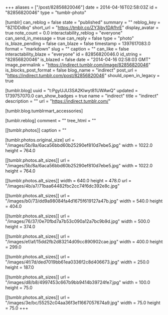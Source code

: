 +++
aliases = ["/post/82856820046"]
date = 2014-04-16T02:58:03Z
id = "82856820046"
type = "tumblr-photo"

[tumblr]
can_reblog = false
state = "published"
summary = ""
reblog_key = "8Z1DDdbq"
short_url = "https://tmblr.co/ZY3jby1DAfhrE"
display_avatar = true
note_count = 0.0
interactability_reblog = "everyone"
can_send_in_message = true
can_reply = false
type = "photo"
is_blaze_pending = false
can_blaze = false
timestamp = 1397617083.0
format = "markdown"
slug = ""
caption = ""
can_like = false
interactability_blaze = "everyone"
id = 82856820046.0
id_string = "82856820046"
is_blazed = false
date = "2014-04-16 02:58:03 GMT"
image_permalink = "https://indirect.tumblr.com/image/82856820046"
is_blocks_post_format = false
blog_name = "indirect"
post_url = "https://indirect.tumblr.com/post/82856820046"
should_open_in_legacy = true

[tumblr.blog]
uuid = "t:PgyUJU3SA2Klwyt81UWAwQ"
updated = 1739757070.0
can_show_badges = true
name = "indirect"
title = "indirect"
description = ""
url = "https://indirect.tumblr.com/"

[tumblr.blog.tumblrmart_accessories]

[tumblr.reblog]
comment = ""
tree_html = ""

[[tumblr.photos]]
caption = ""

[tumblr.photos.original_size]
url = "/images/5b/8a/6aca56bbd60b25290ef810d7ebe5.jpg"
width = 1022.0
height = 764.0

[[tumblr.photos.alt_sizes]]
url = "/images/5b/8a/6aca56bbd60b25290ef810d7ebe5.jpg"
width = 1022.0
height = 764.0

[[tumblr.photos.alt_sizes]]
width = 640.0
height = 478.0
url = "/images/4b/a7/71baa64482fbc2cc74f6dc392e8c.jpg"

[[tumblr.photos.alt_sizes]]
url = "/images/b0/73/dd9a98084fa4d1675f619127a47b.jpg"
width = 540.0
height = 404.0

[[tumblr.photos.alt_sizes]]
url = "/images/76/37/0e70fbd7a7b53c090a12a7bc9b9d.jpg"
width = 500.0
height = 374.0

[[tumblr.photos.alt_sizes]]
url = "/images/ef/af/15dd2fb2d83214d09cc890902cae.jpg"
width = 400.0
height = 299.0

[[tumblr.photos.alt_sizes]]
url = "/images/4f/7d/ded7019bb61ea0336f2c8d406673.jpg"
width = 250.0
height = 187.0

[[tumblr.photos.alt_sizes]]
url = "/images/d8/b8/4997453c667b9bb9414b39724fe7.jpg"
width = 100.0
height = 75.0

[[tumblr.photos.alt_sizes]]
url = "/images/3e/bc/55252c04aa36f3e11667057674a9.jpg"
width = 75.0
height = 75.0
+++
